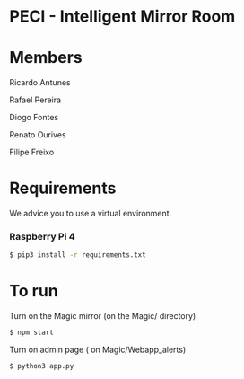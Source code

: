 # PECI -  Intelligent Mirror Room

# Members

Ricardo Antunes

Rafael Pereira

Diogo Fontes

Renato Ourives 

Filipe Freixo 

# Requirements
We advice you to use a virtual environment.

### Raspberry Pi 4
```bash
$ pip3 install -r requirements.txt
``` 

# To run
Turn on the Magic mirror (on the Magic/ directory)
```bash
$ npm start
```
Turn on admin page ( on Magic/Webapp_alerts)
```bash
$ python3 app.py
```
